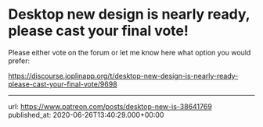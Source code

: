 # Desktop new design is nearly ready, please cast your final vote!

Please either vote on the forum or let me know here what option you would prefer:

https://discourse.joplinapp.org/t/desktop-new-design-is-nearly-ready-please-cast-your-final-vote/9698

* * *

url: https://www.patreon.com/posts/desktop-new-is-38641769
published_at: 2020-06-26T13:40:29.000+00:00